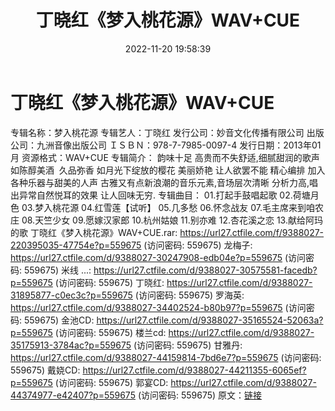 ﻿---
title: 丁晓红《梦入桃花源》WAV+CUE
date: 2022-11-20 19:58:39
categories: WAV车载音乐、镜像
tags: 华语中文
---
# 丁晓红《梦入桃花源》WAV+CUE

专辑名称：梦入桃花源
专辑艺人：丁晓红
发行公司：妙音文化传播有限公司
出版公司：九洲音像出版公司
ＩＳＢＮ：978-7-7985-0097-4
发行日期：2013年01月
资源格式：WAV+CUE
专辑简介：
韵味十足 高贵而不失舒适,细腻甜润的歌声
如陈醇美酒  久品弥香
如月光下绽放的樱花 美丽娇艳 让人欲罢不能
精心编排 加入各种乐器与甜美的人声
古雅又有点新浪潮的音乐元素,音场层次清晰
分析力高,唱出异常自然悦耳的效果 让人回味无穷.
专辑曲目：
01.打起手鼓唱起歌
02.荷塘月色
03.梦入桃花源
04.红雪莲【试听】
05.几多愁
06.怀念战友
07.毛主席来到咱农庄
08.天竺少女
09.愿嫁汉家郎
10.杭州姑娘
11.别亦难
12.杏花溪之恋
13.献给阿玛的歌
丁晓红《梦入桃花源》WAV+CUE.rar: https://url27.ctfile.com/f/9388027-220395035-47754e?p=559675
(访问密码: 559675)
龙梅子: https://url27.ctfile.com/d/9388027-30247908-edb04e?p=559675
(访问密码: 559675)
米线 ...: https://url27.ctfile.com/d/9388027-30575581-facedb?p=559675
(访问密码: 559675)
丁晓红: https://url27.ctfile.com/d/9388027-31895877-c0ec3c?p=559675
(访问密码: 559675)
罗海英: https://url27.ctfile.com/d/9388027-34402524-b80b97?p=559675
(访问密码: 559675)
金池CD: https://url27.ctfile.com/d/9388027-35165524-52063a?p=559675
(访问密码: 559675)
楼兰cd: https://url27.ctfile.com/d/9388027-35175913-3784ac?p=559675
(访问密码: 559675)
甘雅丹: https://url27.ctfile.com/d/9388027-44159814-7bd6e7?p=559675
(访问密码: 559675)
戴娆CD: https://url27.ctfile.com/d/9388027-44211355-6065ef?p=559675
(访问密码: 559675)
郭宴CD: https://url27.ctfile.com/d/9388027-44374977-e42407?p=559675
(访问密码: 559675)
原文：[链接](https://blog.sina.com.cn/s/blog_1647c7e76010310ci.html)